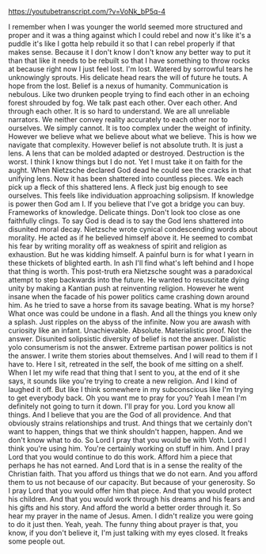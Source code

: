https://youtubetranscript.com/?v=VoNk_bP5q-4

 I remember when I was younger the world seemed more structured and proper and it was a thing against which I could rebel and now it's like it's a puddle it's like I gotta help rebuild it so that I can rebel properly if that makes sense. Because it I don't know I don't know any better way to put it than that like it needs to be rebuilt so that I have something to throw rocks at because right now I just feel lost. I'm lost. Watered by sorrowful tears he unknowingly sprouts. His delicate head rears the will of future he touts. A hope from the lost. Belief is a nexus of humanity. Communication is nebulous. Like two drunken people trying to find each other in an echoing forest shrouded by fog. We talk past each other. Over each other. And through each other. It is so hard to understand. We are all unreliable narrators. We neither convey reality accurately to each other nor to ourselves. We simply cannot. It is too complex under the weight of infinity. However we believe what we believe about what we believe. This is how we navigate that complexity. However belief is not absolute truth. It is just a lens. A lens that can be molded adapted or destroyed. Destruction is the worst. I think I know things but I do not. Yet I must take it on faith for the aught. When Nietzsche declared God dead he could see the cracks in that unifying lens. Now it has been shattered into countless pieces. We each pick up a fleck of this shattered lens. A fleck just big enough to see ourselves. This feels like individuation approaching solipsism. If knowledge is power then God am I. If you believe that I've got a bridge you can buy. Frameworks of knowledge. Delicate things. Don't look too close as one faithfully clings. To say God is dead is to say the God lens shattered into disunited moral decay. Nietzsche wrote cynical condescending words about morality. He acted as if he believed himself above it. He seemed to combat his fear by writing morality off as weakness of spirit and religion as exhaustion. But he was kidding himself. A painful burn is for what I yearn in these thickets of blighted earth. In ash I'll find what's left behind and I hope that thing is worth. This post-truth era Nietzsche sought was a paradoxical attempt to step backwards into the future. He wanted to resuscitate dying unity by making a Kantian push at reinventing religion. However he went insane when the facade of his power politics came crashing down around him. As he tried to save a horse from its savage beating. What is my horse? What once was could be undone in a flash. And all the things you knew only a splash. Just ripples on the abyss of the infinite. Now you are awash with curiosity like an infant. Unachievable. Absolute. Materialistic proof. Not the answer. Disunited solipsistic diversity of belief is not the answer. Dialistic yolo consumerism is not the answer. Extreme partisan power politics is not the answer. I write them stories about themselves. And I will read to them if I have to. Here I sit, retreated in the self, the book of me sitting on a shelf. When I let my wife read that thing that I sent to you, at the end of it she says, it sounds like you're trying to create a new religion. And I kind of laughed it off. But like I think somewhere in my subconscious like I'm trying to get everybody back. Oh you want me to pray for you? Yeah I mean I'm definitely not going to turn it down. I'll pray for you. Lord you know all things. And I believe that you are the God of all providence. And that obviously strains relationships and trust. And things that we certainly don't want to happen, things that we think shouldn't happen, happen. And we don't know what to do. So Lord I pray that you would be with Voth. Lord I think you're using him. You're certainly working on stuff in him. And I pray Lord that you would continue to do this work. Afford him a piece that perhaps he has not earned. And Lord that is in a sense the reality of the Christian faith. That you afford us things that we do not earn. And you afford them to us not because of our capacity. But because of your generosity. So I pray Lord that you would offer him that piece. And that you would protect his children. And that you would work through his dreams and his fears and his gifts and his story. And afford the world a better order through it. So hear my prayer in the name of Jesus. Amen. I didn't realize you were going to do it just then. Yeah, yeah. The funny thing about prayer is that, you know, if you don't believe it, I'm just talking with my eyes closed. It freaks some people out.